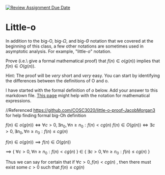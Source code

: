 [![Review Assignment Due Date](https://classroom.github.com/assets/deadline-readme-button-24ddc0f5d75046c5622901739e7c5dd533143b0c8e959d652212380cedb1ea36.svg)](https://classroom.github.com/a/wM4-KOzy)
# Little-o

In addition to the big-O, big-$\Omega$, and big-$\Theta$ notation that
we covered at the beginning of this class, a few other notations are sometimes
used in asymptotic analysis.  For example, "little-$o$" notation.

Prove (i.e.\ give a formal mathematical proof) that $f(n)\in o(g(n))$ implies
that $f(n)\in O(g(n))$.

Hint: The proof will be *very* short and *very* easy. You can start by
identifying the differences between the definitions of O and o.

I have started with the formal definition of $o$ below. Add your answer to this
markdown file. [This
page](https://docs.github.com/en/get-started/writing-on-github/working-with-advanced-formatting/writing-mathematical-expressions)
might help with the notation for mathematical expressions.

//Referenced https://github.com/COSC3020/little-o-proof-JacobMorgan3 for help 
finding formal big-Oh definition

$f(n)\in o(g(n)) \iff \forall c>0, \exists n_0, \forall n\ge n_0: f(n) < c g(n)$
$f(n)\in O(g(n)) \iff \exists c>0, \exists n_0, \forall n\ge n_0: f(n) \le c g(n)$

$f(n)\in o(g(n)) \implies f(n)\in O(g(n))$

$\implies$ { $\forall c>0, \forall n\ge n_0 : f(n) < c g(n)$ } $\in$  { $\exists c>0, \forall n\ge n_0 : f(n) \le c g(n)$ }

Thus we can say for certain that if $\forall c>0, f(n) < c g(n)$ , then there must exist some $c>0$ such that $f(n) \le c g(n)$ 